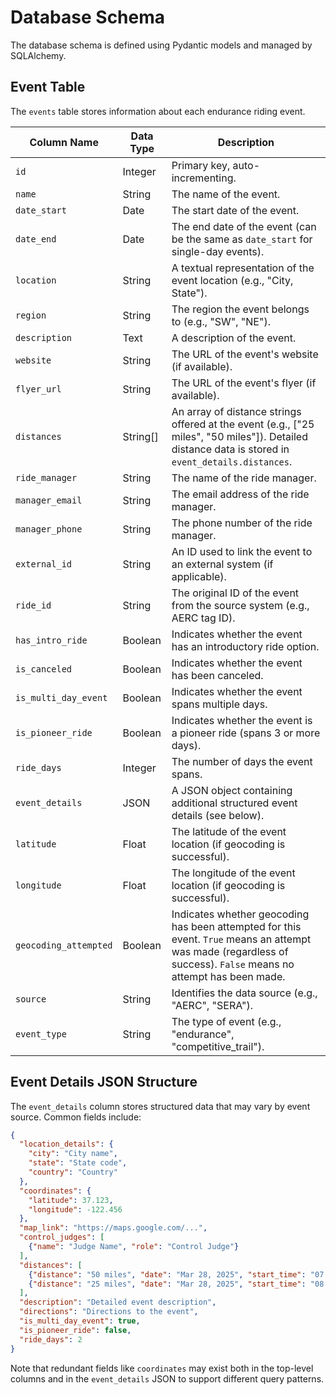 # Database Schema

The database schema is defined using Pydantic models and managed by SQLAlchemy.

## Event Table

The `events` table stores information about each endurance riding event.

| Column Name          | Data Type      | Description                                                                                                                                                                                                                            |
| -------------------- | -------------- | -------------------------------------------------------------------------------------------------------------------------------------------------------------------------------------------------------------------------------------- |
| `id`                 | Integer        | Primary key, auto-incrementing.                                                                                                                                                                                                        |
| `name`               | String         | The name of the event.                                                                                                                                                                                                                 |
| `date_start`         | Date           | The start date of the event.                                                                                                                                                                                                            |
| `date_end`           | Date           | The end date of the event (can be the same as `date_start` for single-day events).                                                                                                                                                     |
| `location`           | String         | A textual representation of the event location (e.g., "City, State").                                                                                                                                                                    |
| `region`             | String         | The region the event belongs to (e.g., "SW", "NE").                                                                                                                                                                                     |
| `description`        | Text           | A description of the event.                                                                                                                                                                                                            |
| `website`            | String         | The URL of the event's website (if available).                                                                                                                                                                                          |
| `flyer_url`          | String         | The URL of the event's flyer (if available).                                                                                                                                                                                             |
| `distances`          | String[]       | An array of distance strings offered at the event (e.g., ["25 miles", "50 miles"]). Detailed distance data is stored in `event_details.distances`.                                                                                         |
| `ride_manager`       | String         | The name of the ride manager.                                                                                                                                                                                                          |
| `manager_email`      | String         | The email address of the ride manager.                                                                                                                                                                                                 |
| `manager_phone`      | String         | The phone number of the ride manager.                                                                                                                                                                                                  |
| `external_id`        | String         | An ID used to link the event to an external system (if applicable).                                                                                                                                                                     |
| `ride_id`            | String         | The original ID of the event from the source system (e.g., AERC tag ID).                                                                                                                                                                |
| `has_intro_ride`     | Boolean        | Indicates whether the event has an introductory ride option.                                                                                                                                                                            |
| `is_canceled`        | Boolean        | Indicates whether the event has been canceled.                                                                                                                                                                                          |
| `is_multi_day_event` | Boolean        | Indicates whether the event spans multiple days.                                                                                                                                                                                        |
| `is_pioneer_ride`    | Boolean        | Indicates whether the event is a pioneer ride (spans 3 or more days).                                                                                                                                                                   |
| `ride_days`          | Integer        | The number of days the event spans.                                                                                                                                                                                                     |
| `event_details`      | JSON           | A JSON object containing additional structured event details (see below).                                                                                                                                                               |
| `latitude`           | Float          | The latitude of the event location (if geocoding is successful).                                                                                                                                                                        |
| `longitude`          | Float          | The longitude of the event location (if geocoding is successful).                                                                                                                                                                       |
| `geocoding_attempted` | Boolean       | Indicates whether geocoding has been attempted for this event. `True` means an attempt was made (regardless of success). `False` means no attempt has been made.                                                                       |
| `source`             | String         | Identifies the data source (e.g., "AERC", "SERA").                                                                                                                                                                                      |
| `event_type`         | String         | The type of event (e.g., "endurance", "competitive_trail").                                                                                                                                                                             |

## Event Details JSON Structure

The `event_details` column stores structured data that may vary by event source. Common fields include:

```json
{
  "location_details": {
    "city": "City name",
    "state": "State code",
    "country": "Country"
  },
  "coordinates": {
    "latitude": 37.123,
    "longitude": -122.456
  },
  "map_link": "https://maps.google.com/...",
  "control_judges": [
    {"name": "Judge Name", "role": "Control Judge"}
  ],
  "distances": [
    {"distance": "50 miles", "date": "Mar 28, 2025", "start_time": "07:00 am"},
    {"distance": "25 miles", "date": "Mar 28, 2025", "start_time": "08:00 am"}
  ],
  "description": "Detailed event description",
  "directions": "Directions to the event",
  "is_multi_day_event": true,
  "is_pioneer_ride": false,
  "ride_days": 2
}
```

Note that redundant fields like `coordinates` may exist both in the top-level columns and in the `event_details` JSON to support different query patterns. 